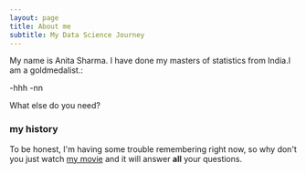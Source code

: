 ```yaml
---
layout: page
title: About me
subtitle: My Data Science Journey
---
```


My name is Anita Sharma. I have done my masters of statistics from India.I am a goldmedalist.:

-hhh
-nn

What else do you need?

### my history

To be honest, I'm having some trouble remembering right now, so why don't you just watch [my movie](http://en.wikipedia.org/wiki/The_Princess_Bride_%28film%29) and it will answer **all** your questions.
